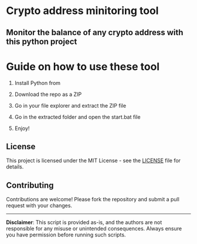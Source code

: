 # Crypto address minitoring tool

## Monitor the balance of any crypto address with this python project 
 
# Guide on how to use these tool
 
1. Install Python from 
 
2. Download the repo as a ZIP

3. Go in your file explorer and extract the ZIP file 

4. Go in the extracted folder and open the start.bat file 

5. Enjoy!

## License  
 
This project is licensed under the MIT License - see the [LICENSE](LICENSE) file for details.
    
## Contributing 

Contributions are welcome! Please fork the repository and submit a pull request with your changes.  
  
--- 
 
**Disclaimer**: This script is provided as-is, and the authors are not responsible for any misuse or unintended consequences. Always ensure you have permission before running such scripts.